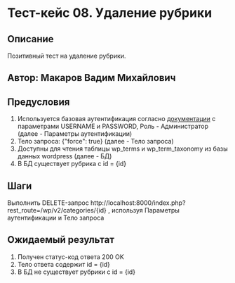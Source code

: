 # Тест-кейс 08. Удаление рубрики

## Описание
Позитивный тест на удаление рубрики.

## Автор: Макаров Вадим Михайлович

## Предусловия
1) Используется базовая аутентификация согласно 
[документации](https://developer.wordpress.org/rest-api/using-the-rest-api/authentication/#basic-authentication-with-application-passwords)
с параметрами USERNAME и PASSWORD, Роль - Администратор (далее - Параметры аутентификации)
2) Тело запроса: {"force": true} (далее - Тело запроса)
3) Доступны для чтения таблицы wp_terms и wp_term_taxonomy из базы данных wordpress (далее - БД)
4) В БД существует рубрика с id = {id}


## Шаги
Выполнить DELETE-запрос http://localhost:8000/index.php?rest_route=/wp/v2/categories/{id} , используя Параметры аутентификации и Тело запроса


## Ожидаемый результат
1) Получен статус-код ответа 200 OK
2) Тело ответа содержит id = {id}
3) В БД не существует рубрики c id = {id}